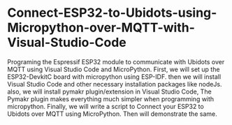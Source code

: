 # Connect-ESP32-to-Ubidots-using-Micropython-over-MQTT-with-Visual-Studio-Code
Programing the Espressif ESP32 module to communicate with Ubidots over MQTT using Visual Studio Code and MicroPython. First, we will set up the ESP32-DevkitC board with micropython using ESP-IDF. then we will install Visual Studio Code and other necessary installation packages like nodeJs. also, we will install pymakr plugin/extension in Visual Studio Code, The Pymakr plugin makes everything much simpler when programming with micropython. Finally, we will write a script to Connect your ESP32 to Ubidots over MQTT using MicroPython. Then will demonstrate the same.
